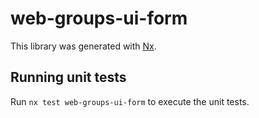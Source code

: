 # web-groups-ui-form

This library was generated with [Nx](https://nx.dev).

## Running unit tests

Run `nx test web-groups-ui-form` to execute the unit tests.
